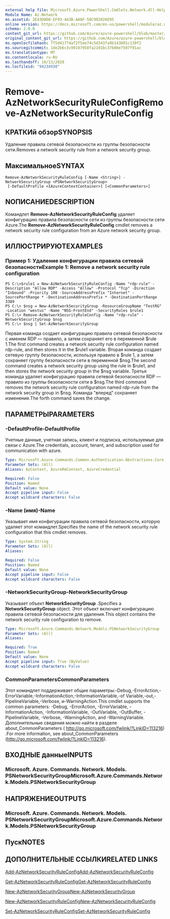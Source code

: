 ```yaml
---
external help file: Microsoft.Azure.PowerShell.Cmdlets.Network.dll-Help.xml
Module Name: Az.Network
ms.assetid: 2E43D0D8-EF93-443B-AA8F-58C992026E95
online version: https://docs.microsoft.com/en-us/powershell/module/az.network/remove-aznetworksecurityruleconfig
schema: 2.0.0
content_git_url: https://github.com/Azure/azure-powershell/blob/master/src/Network/Network/help/Remove-AzNetworkSecurityRuleConfig.md
original_content_git_url: https://github.com/Azure/azure-powershell/blob/master/src/Network/Network/help/Remove-AzNetworkSecurityRuleConfig.md
ms.openlocfilehash: 7f5d41774af2f5ee74c5d343fa9b143801c139f2
ms.sourcegitcommit: 1de2b6c3c99197958fa2101bc37680e7507f91ac
ms.translationtype: MT
ms.contentlocale: ru-RU
ms.lasthandoff: 10/13/2020
ms.locfileid: "94234930"
---
```

# <span data-ttu-id="dfb9a-101">Remove-AzNetworkSecurityRuleConfig</span><span class="sxs-lookup"><span data-stu-id="dfb9a-101">Remove-AzNetworkSecurityRuleConfig</span></span>

## <span data-ttu-id="dfb9a-102">КРАТКИй обзор</span><span class="sxs-lookup"><span data-stu-id="dfb9a-102">SYNOPSIS</span></span>
<span data-ttu-id="dfb9a-103">Удаление правила сетевой безопасности из группы безопасности сети.</span><span class="sxs-lookup"><span data-stu-id="dfb9a-103">Removes a network security rule from a network security group.</span></span>

## <span data-ttu-id="dfb9a-104">Максимальное</span><span class="sxs-lookup"><span data-stu-id="dfb9a-104">SYNTAX</span></span>

```
Remove-AzNetworkSecurityRuleConfig [-Name <String>] -NetworkSecurityGroup <PSNetworkSecurityGroup>
 [-DefaultProfile <IAzureContextContainer>] [<CommonParameters>]
```

## <span data-ttu-id="dfb9a-105">NОПИСАНИЕ</span><span class="sxs-lookup"><span data-stu-id="dfb9a-105">DESCRIPTION</span></span>
<span data-ttu-id="dfb9a-106">Командлет **Remove-AzNetworkSecurityRuleConfig** удаляет конфигурацию правила безопасности сети из группы безопасности сети Azure.</span><span class="sxs-lookup"><span data-stu-id="dfb9a-106">The **Remove-AzNetworkSecurityRuleConfig** cmdlet removes a network security rule configuration from an Azure network security group.</span></span>

## <span data-ttu-id="dfb9a-107">ИЛЛЮСТРИРУЮТ</span><span class="sxs-lookup"><span data-stu-id="dfb9a-107">EXAMPLES</span></span>

### <span data-ttu-id="dfb9a-108">Пример 1: Удаление конфигурации правила сетевой безопасности</span><span class="sxs-lookup"><span data-stu-id="dfb9a-108">Example 1: Remove a network security rule configuration</span></span>
```
PS C:\>$rule1 = New-AzNetworkSecurityRuleConfig -Name "rdp-rule" -Description "Allow RDP" -Access "Allow" -Protocol "Tcp" -Direction "Inbound" -Priority 100 -SourceAddressPrefix "Internet" -SourcePortRange * -DestinationAddressPrefix * -DestinationPortRange 3389
PS C:\> $nsg = New-AzNetworkSecurityGroup -ResourceGroupName "TestRG" -Location "westus" -Name "NSG-FrontEnd" -SecurityRules $rule1
PS C:\> Remove-AzNetworkSecurityRuleConfig -Name "rdp-rule" -NetworkSecurityGroup $nsg
PS C:\> $nsg | Set-AzNetworkSecurityGroup
```

<span data-ttu-id="dfb9a-109">Первая команда создает конфигурацию правила сетевой безопасности с именем RDP — правило, а затем сохраняет его в переменной $rule 1.</span><span class="sxs-lookup"><span data-stu-id="dfb9a-109">The first command creates a network security rule configuration named rdp-rule, and then stores it in the $rule1 variable.</span></span>
<span data-ttu-id="dfb9a-110">Вторая команда создает сетевую группу безопасности, используя правило в $rule 1, а затем сохраняет группу безопасности сети в переменной $nsg.</span><span class="sxs-lookup"><span data-stu-id="dfb9a-110">The second command creates a network security group using the rule in $rule1, and then stores the network security group in the $nsg variable.</span></span>
<span data-ttu-id="dfb9a-111">Третья команда удаляет конфигурацию правила сетевой безопасности RDP — правило из группы безопасности сети в $nsg.</span><span class="sxs-lookup"><span data-stu-id="dfb9a-111">The third command removes the network security rule configuration named rdp-rule from the network security group in $nsg.</span></span>
<span data-ttu-id="dfb9a-112">Команда "вперед" сохраняет изменения.</span><span class="sxs-lookup"><span data-stu-id="dfb9a-112">The forth command saves the change.</span></span>

## <span data-ttu-id="dfb9a-113">ПАРАМЕТРЫ</span><span class="sxs-lookup"><span data-stu-id="dfb9a-113">PARAMETERS</span></span>

### <span data-ttu-id="dfb9a-114">-DefaultProfile</span><span class="sxs-lookup"><span data-stu-id="dfb9a-114">-DefaultProfile</span></span>
<span data-ttu-id="dfb9a-115">Учетные данные, учетная запись, клиент и подписка, используемые для связи с Azure.</span><span class="sxs-lookup"><span data-stu-id="dfb9a-115">The credentials, account, tenant, and subscription used for communication with azure.</span></span>

```yaml
Type: Microsoft.Azure.Commands.Common.Authentication.Abstractions.Core.IAzureContextContainer
Parameter Sets: (All)
Aliases: AzContext, AzureRmContext, AzureCredential

Required: False
Position: Named
Default value: None
Accept pipeline input: False
Accept wildcard characters: False
```

### <span data-ttu-id="dfb9a-116">-Name (имя)</span><span class="sxs-lookup"><span data-stu-id="dfb9a-116">-Name</span></span>
<span data-ttu-id="dfb9a-117">Указывает имя конфигурации правила сетевой безопасности, которую удаляет этот командлет.</span><span class="sxs-lookup"><span data-stu-id="dfb9a-117">Specifies the name of the network security rule configuration that this cmdlet removes.</span></span>

```yaml
Type: System.String
Parameter Sets: (All)
Aliases:

Required: False
Position: Named
Default value: None
Accept pipeline input: False
Accept wildcard characters: False
```

### <span data-ttu-id="dfb9a-118">-NetworkSecurityGroup</span><span class="sxs-lookup"><span data-stu-id="dfb9a-118">-NetworkSecurityGroup</span></span>
<span data-ttu-id="dfb9a-119">Указывает объект **NetworkSecurityGroup** .</span><span class="sxs-lookup"><span data-stu-id="dfb9a-119">Specifies a **NetworkSecurityGroup** object.</span></span>
<span data-ttu-id="dfb9a-120">Этот объект включает конфигурацию правила сетевой безопасности для удаления.</span><span class="sxs-lookup"><span data-stu-id="dfb9a-120">This object contains the network security rule configuration to remove.</span></span>

```yaml
Type: Microsoft.Azure.Commands.Network.Models.PSNetworkSecurityGroup
Parameter Sets: (All)
Aliases:

Required: True
Position: Named
Default value: None
Accept pipeline input: True (ByValue)
Accept wildcard characters: False
```

### <span data-ttu-id="dfb9a-121">CommonParameters</span><span class="sxs-lookup"><span data-stu-id="dfb9a-121">CommonParameters</span></span>
<span data-ttu-id="dfb9a-122">Этот командлет поддерживает общие параметры:-Debug,-ErrorAction,-ErrorVariable,-InformationAction,-InformationVariable,-of Variable,-out,-PipelineVariable,-Verbose, и-WarningAction.</span><span class="sxs-lookup"><span data-stu-id="dfb9a-122">This cmdlet supports the common parameters: -Debug, -ErrorAction, -ErrorVariable, -InformationAction, -InformationVariable, -OutVariable, -OutBuffer, -PipelineVariable, -Verbose, -WarningAction, and -WarningVariable.</span></span> <span data-ttu-id="dfb9a-123">Дополнительные сведения можно найти в разделе about_CommonParameters ( http://go.microsoft.com/fwlink/?LinkID=113216) .</span><span class="sxs-lookup"><span data-stu-id="dfb9a-123">For more information, see about_CommonParameters (http://go.microsoft.com/fwlink/?LinkID=113216).</span></span>

## <span data-ttu-id="dfb9a-124">ВХОДНЫЕ данные</span><span class="sxs-lookup"><span data-stu-id="dfb9a-124">INPUTS</span></span>

### <span data-ttu-id="dfb9a-125">Microsoft. Azure. Commands. Network. Models. PSNetworkSecurityGroup</span><span class="sxs-lookup"><span data-stu-id="dfb9a-125">Microsoft.Azure.Commands.Network.Models.PSNetworkSecurityGroup</span></span>

## <span data-ttu-id="dfb9a-126">НАПРЯЖЕНИЕ</span><span class="sxs-lookup"><span data-stu-id="dfb9a-126">OUTPUTS</span></span>

### <span data-ttu-id="dfb9a-127">Microsoft. Azure. Commands. Network. Models. PSNetworkSecurityGroup</span><span class="sxs-lookup"><span data-stu-id="dfb9a-127">Microsoft.Azure.Commands.Network.Models.PSNetworkSecurityGroup</span></span>

## <span data-ttu-id="dfb9a-128">Пуск</span><span class="sxs-lookup"><span data-stu-id="dfb9a-128">NOTES</span></span>

## <span data-ttu-id="dfb9a-129">ДОПОЛНИТЕЛЬНЫЕ ССЫЛКИ</span><span class="sxs-lookup"><span data-stu-id="dfb9a-129">RELATED LINKS</span></span>

[<span data-ttu-id="dfb9a-130">Add-AzNetworkSecurityRuleConfig</span><span class="sxs-lookup"><span data-stu-id="dfb9a-130">Add-AzNetworkSecurityRuleConfig</span></span>](./Add-AzNetworkSecurityRuleConfig.md)

[<span data-ttu-id="dfb9a-131">Get-AzNetworkSecurityRuleConfig</span><span class="sxs-lookup"><span data-stu-id="dfb9a-131">Get-AzNetworkSecurityRuleConfig</span></span>](./Get-AzNetworkSecurityRuleConfig.md)

[<span data-ttu-id="dfb9a-132">New-AzNetworkSecurityGroup</span><span class="sxs-lookup"><span data-stu-id="dfb9a-132">New-AzNetworkSecurityGroup</span></span>](./New-AzNetworkSecurityGroup.md)

[<span data-ttu-id="dfb9a-133">New-AzNetworkSecurityRuleConfig</span><span class="sxs-lookup"><span data-stu-id="dfb9a-133">New-AzNetworkSecurityRuleConfig</span></span>](./New-AzNetworkSecurityRuleConfig.md)

[<span data-ttu-id="dfb9a-134">Set-AzNetworkSecurityRuleConfig</span><span class="sxs-lookup"><span data-stu-id="dfb9a-134">Set-AzNetworkSecurityRuleConfig</span></span>](./Set-AzNetworkSecurityRuleConfig.md)


